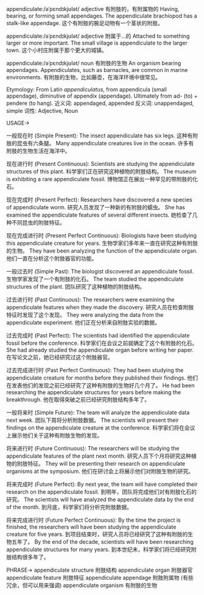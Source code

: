 appendiculate:/əˈpɛndɪkjʊlət/
adjective
有附肢的，有附属物的
Having, bearing, or forming small appendages.
The appendiculate brachiopod has a stalk-like appendage.  这个有附肢的腕足动物有一个茎状的附肢。

appendiculate:/əˈpɛndɪkjʊlət/
adjective
附属于…的
Attached to something larger or more important.
The small village is appendiculate to the larger town.  这个小村庄附属于那个更大的城镇。


appendiculate:/əˈpɛndɪkjʊlət/
noun
有附肢的生物
An organism bearing appendages.
Appendiculates, such as barnacles, are common in marine environments. 有附肢的生物，比如藤壶，在海洋环境中很常见。



Etymology:  From Latin *appendiculatus*, from appendicula (small appendage), diminutive of appendix (appendage).  Ultimately from ad- (to) + pendere (to hang).
近义词:  appendaged,  appended
反义词:  unappendaged, simple
词性: Adjective, Noun



USAGE->

一般现在时 (Simple Present):
The insect appendiculate has six legs.  这种有附肢的昆虫有六条腿。
Many appendiculate creatures live in the ocean. 许多有附肢的生物生活在海洋中。

现在进行时 (Present Continuous):
Scientists are studying the appendiculate structures of this plant. 科学家们正在研究这种植物的附肢结构。
The museum is exhibiting a rare appendiculate fossil.  博物馆正在展出一种罕见的带附肢的化石。


现在完成时 (Present Perfect):
Researchers have discovered a new species of appendiculate worm.  研究人员发现了一种新的有附肢的蠕虫。
She has examined the appendiculate features of several different insects. 她检查了几种不同昆虫的附肢特征。

现在完成进行时 (Present Perfect Continuous):
Biologists have been studying this appendiculate creature for years. 生物学家们多年来一直在研究这种有附肢的生物。
They have been analyzing the function of the appendiculate organ. 他们一直在分析这个附肢器官的功能。


一般过去时 (Simple Past):
The biologist discovered an appendiculate fossil. 生物学家发现了一个有附肢的化石。
The team studied the appendiculate structures of the plant. 团队研究了这种植物的附肢结构。


过去进行时 (Past Continuous):
The researchers were examining the appendiculate features when they made the discovery.  研究人员在检查附肢特征时发现了这个发现。
They were analyzing the data from the appendiculate experiment. 他们正在分析来自附肢实验的数据。


过去完成时 (Past Perfect):
The scientists had identified the appendiculate fossil before the conference. 科学家们在会议之前就确定了这个有附肢的化石。
She had already studied the appendiculate organ before writing her paper. 在写论文之前，她已经研究过这个附肢器官。


过去完成进行时 (Past Perfect Continuous):
They had been studying the appendiculate creature for months before they published their findings.  他们在发表他们的发现之前已经研究了这种有附肢的生物好几个月了。
He had been researching the appendiculate structures for years before making the breakthrough. 他在取得突破之前已经研究附肢结构多年了。


一般将来时 (Simple Future):
The team will analyze the appendiculate data next week.  团队下周将分析附肢数据。
The scientists will present their findings on the appendiculate creature at the conference. 科学家们将在会议上展示他们关于这种有附肢生物的发现。


将来进行时 (Future Continuous):
The researchers will be studying the appendiculate features of the plant next month. 研究人员下个月将研究这种植物的附肢特征。
They will be presenting their research on appendiculate organisms at the symposium. 他们在研讨会上将展示他们对附肢生物的研究。

将来完成时 (Future Perfect):
By next year, the team will have completed their research on the appendiculate fossil. 到明年，团队将完成他们对有附肢化石的研究。
The scientists will have analyzed the appendiculate data by the end of the month. 到月底，科学家们将分析完附肢数据。


将来完成进行时 (Future Perfect Continuous):
By the time the project is finished, the researchers will have been studying the appendiculate creature for five years.  到项目结束时，研究人员将已经研究了这种有附肢的生物五年了。
By the end of the decade, scientists will have been researching appendiculate structures for many years. 到本世纪末，科学家们将已经研究附肢结构很多年了。



PHRASE->
appendiculate structure  附肢结构
appendiculate organ  附肢器官
appendiculate feature  附肢特征
appendiculate appendage  附肢附属物 (有些冗余，但可以用来强调)
appendiculate organism  有附肢的生物
